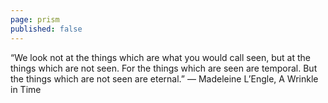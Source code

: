 ```yaml
---
page: prism
published: false
---
```

“We look not at the things which are what you would call seen, but at the things which are not seen. For the things which are seen are temporal. But the things which are not seen are eternal.” ― Madeleine L’Engle, A Wrinkle in Time